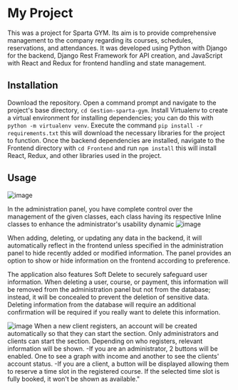 # My Project

This was a project for Sparta GYM. Its aim is to provide comprehensive management to the company regarding its courses, schedules, reservations, and attendances.
It was developed using Python with Django for the backend, Django Rest Framework for API creation, and JavaScript with React and Redux for frontend handling and state management.

## Installation

Download the repository.
Open a command prompt and navigate to the project's base directory, `cd Gestion-sparta-gym`.
Install Virtualenv to create a virtual environment for installing dependencies; you can do this with `python -m virtualenv venv`.
Execute the command `pip install -r requirements.txt` this will download the necessary libraries for the project to function.
Once the backend dependencies are installed, navigate to the Frontend directory with `cd Frontend` and run `npm install` this will install React, Redux, and other libraries used in the project.

## Usage
![image](https://github.com/LucasMazzarino/Gestion-sparta-gym/assets/97771009/5671db06-ea5f-4f1a-a78a-dd3d9f270bc6)

In the administration panel, you have complete control over the management of the given classes, each class having its respective Inline classes to enhance the administrator's usability dynamic
![image](https://github.com/LucasMazzarino/Gestion-sparta-gym/assets/97771009/e55790d5-15a7-4ff7-9ff9-20f5649f5450)

When adding, deleting, or updating any data in the backend, it will automatically reflect in the frontend unless specified in the administration panel to hide recently added or modified information. The panel provides an option to show or hide information on the frontend according to preference.

The application also features Soft Delete to securely safeguard user information. When deleting a user, course, or payment, this information will be removed from the administration panel but not from the database; instead, it will be concealed to prevent the deletion of sensitive data. Deleting information from the database will require an additional confirmation will be required if you really want to delete this information.

![image](https://github.com/LucasMazzarino/Gestion-sparta-gym/assets/97771009/629af6cb-1f36-4e90-8986-08a38773ca0f)
When a new client registers, an account will be created automatically so that they can start the section. Only administrators and clients can start the section. Depending on who registers, relevant information will be shown.
-If you are an administrator, 2 buttons will be enabled. One to see a graph with income and another to see the clients' account status.
-If you are a client, a button will be displayed allowing them to reserve a time slot in the registered course. If the selected time slot is fully booked, it won't be shown as available."


